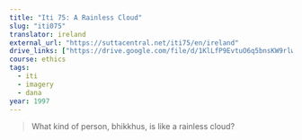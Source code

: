 ```yaml
---
title: "Iti 75: A Rainless Cloud"
slug: "iti075"
translator: ireland
external_url: "https://suttacentral.net/iti75/en/ireland"
drive_links: ["https://drive.google.com/file/d/1KlLfP9EvtuO6q5bnsKW9rlwaCRQd6G8Q/view?usp=drivesdk"]
course: ethics
tags:
  - iti
  - imagery
  - dana
year: 1997
---
```


> What kind of person, bhikkhus, is like a rainless cloud?
